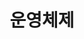 ---
title: "운영체제"
layout: category
permalink: /categories/os/
author_profile: true
taxonomy: 운영체제
sidebar:
  nav: "categories"
---